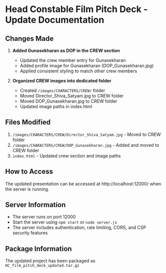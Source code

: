 # Head Constable Film Pitch Deck - Update Documentation

## Changes Made

1. **Added Gunasekharan as DOP in the CREW section**
   - Updated the crew member entry for Gunasekharan
   - Added profile image for Gunasekharan (DOP_Gunasekharan.jpg)
   - Applied consistent styling to match other crew members

2. **Organized CREW images into dedicated folder**
   - Created `/images/CHARACTERS/CREW/` folder
   - Moved Director_Shiva_Satyam.jpg to CREW folder
   - Moved DOP_Gunasekharan.jpg to CREW folder
   - Updated image paths in index.html

## Files Modified

1. `/images/CHARACTERS/CREW/Director_Shiva_Satyam.jpg` - Moved to CREW folder
2. `/images/CHARACTERS/CREW/DOP_Gunasekharan.jpg` - Added and moved to CREW folder
3. `index.html` - Updated crew section and image paths

## How to Access

The updated presentation can be accessed at http://localhost:12000/ when the server is running.

## Server Information

- The server runs on port 12000
- Start the server using `npm start` or `node server.js`
- The server includes authentication, rate limiting, CORS, and CSP security features

## Package Information

The updated project has been packaged as `HC_film_pitch_deck_updated.tar.gz`